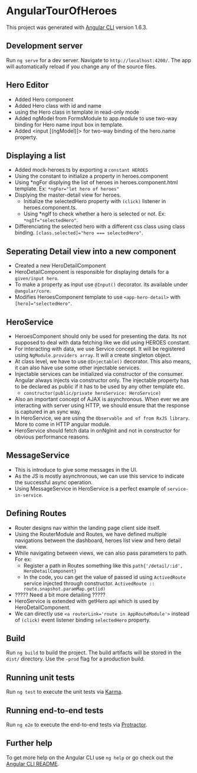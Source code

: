 # AngularTourOfHeroes

This project was generated with [Angular CLI](https://github.com/angular/angular-cli) version 1.6.3.

## Development server

Run `ng serve` for a dev server. Navigate to `http://localhost:4200/`. The app will automatically reload if you change any of the source files.

## Hero Editor

* Added Hero component
* Added Hero class with id and name
* using the Hero class in template in read-only mode
* Added ngModel from FormsModule to app.module to use two-way binding for Hero name input box in template.
* Added <input [(ngModel)]> for two-way binding of the  hero.name property.

## Displaying a list
* Added mock-heroes.ts by exporting a `constant HEROES`
* Using the constant to initialize a property in heroes.component
* Using *ngFor displying the list of heroes in heroes.component.html template. Ex: `*ngFor="let hero of heroes"`
* Displying the master-detail view for heroes.  
    * Initialize the selectedHero property with `(click)` listener in heroes.component.ts.
    * Using *ngIf to check whether a hero is selected or not. Ex: `*ngIf="selectedHero"`.
* Differenciating the selected hero with a different css class using class binding. `[class.selected]="hero === selectedHero"`.

## Seperating Detail view into a new component

* Created a new HeroDetailComponent
* HeroDetailComponent is responsible for displaying details for a `given/input hero`.
* To make a property as input use `@Input()` decorator. its available under `@angular/core`.
* Modifies HeroesComponent template to use `<app-hero-detail>` with `[hero]="selectedHero"`. 

## HeroService

* HeroesComponent should only be used for presenting the data. Its not supposed to deal with data fetching like we did using HEROES constant.
* For interacting with data, we use Service concept. It will be registered using `NgModule.providers array`. It will a create singleton object.
* At class level, we have to use `@Injectable()` decorator. This also means, it can also have use some other injectable services.
* Injectable services can be initialized via constructor of the consumer. Angular always injects via constructor only. The injectable property has to be declared as public if it has to be used by any other template etc.
    * `constructor(public/private heroService: HeroService)`
* Also an important concept of AJAX is asynchronous. When ever we are interacting with server using HTTP, we should ensure that the response is captured in an sync way. 
* In HeroService, we are using the `Observable and of from RxJS library`. More to come in HTTP angular module.
* HeroService should fetch data in onNgInit and not in constructor for obvious performance reasons.

## MessageService
* This is introduce to give some messages in the UI.
* As the JS is mostly asynchronous, we can use this service to indicate the successful async operation.
* Using MessageService in HeroService is a perfect example of `service-in-service`. 

## Defining Routes
* Router designs nav within the landing page client side itself.
* Using the RouterModule and Routes, we have defined multiple navigations between the dashboard, heroes list view and hero detail view.
* While navigating between views, we can also pass parameters to path. For ex:
    * Register a path in Routes something like this `path{'/detail/:id', HeroDetailComponent}`
    * In the code, you can get the value of passed id using `ActivedRoute` service injected through constructor. `ActivedRoute :: route.snapshot.paramMap.get(id)`
* ????? Need a bit more detailing ?????
* HeroService is extended with getHero api which is used by HeroDetailComponent.
* We can directly use `<a routerLink='route in AppRouteModule'>` instead of `(click)` event listener binding `selectedHero` property.

## Build

Run `ng build` to build the project. The build artifacts will be stored in the `dist/` directory. Use the `-prod` flag for a production build.

## Running unit tests

Run `ng test` to execute the unit tests via [Karma](https://karma-runner.github.io).

## Running end-to-end tests

Run `ng e2e` to execute the end-to-end tests via [Protractor](http://www.protractortest.org/).

## Further help

To get more help on the Angular CLI use `ng help` or go check out the [Angular CLI README](https://github.com/angular/angular-cli/blob/master/README.md).
